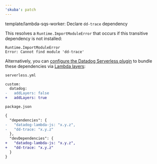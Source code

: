 ```yaml
---
'skuba': patch
---
```


template/lambda-sqs-worker: Declare `dd-trace` dependency

This resolves a `Runtime.ImportModuleError` that occurs if this transitive dependency is not installed:

```console
Runtime.ImportModuleError
Error: Cannot find module 'dd-trace'
```

Alternatively, you can [configure the Datadog Serverless plugin](https://docs.datadoghq.com/serverless/libraries_integrations/plugin/#configuration-parameters) to bundle these dependencies via [Lambda layers](https://docs.aws.amazon.com/lambda/latest/dg/configuration-layers.html):

```diff
serverless.yml

custom:
  datadog:
-   addLayers: false
+   addLayers: true
```

```diff
package.json

{
  "dependencies": {
-   "datadog-lambda-js: "x.y.z",
-   "dd-trace: "x.y.z"
  },
  "devDependencies": {
+   "datadog-lambda-js: "x.y.z",
+   "dd-trace: "x.y.z"
  }
}
```
